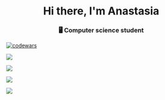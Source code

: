 
<h1 align="center">Hi there, I'm Anastasia</a> 
<h3 align="center"> 🖥 Computer science student</h3>

<!-- [![Top Langs](https://github-readme-stats.vercel.app/api/top-langs/?username=Wolpertingerlight)](https://github.com/Wolpertingerlight/github-readme-stats)
 -->
 
[![codewars](https://www.codewars.com/users/Wolpertingerlight/badges/large)](https://www.codewars.com/users/Wolpertingerlight)

<div display="flex" flex-direction:"row">

![](https://github-profile-summary-cards.vercel.app/api/cards/profile-details?username=Wolpertingerlight&theme=github)

![](https://github-profile-summary-cards.vercel.app/api/cards/most-commit-language?username=Wolpertingerlight&theme=github)

![](https://github-profile-summary-cards.vercel.app/api/cards/repos-per-language?username=Wolpertingerlight&theme=github)

![](https://github-profile-summary-cards.vercel.app/api/cards/stats?username=Wolpertingerlight&theme=github)
 </div>

